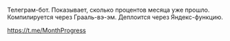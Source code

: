 Телеграм-бот. Показывает, сколько процентов месяца уже прошло. Компилируется через Грааль-вэ-эм. Деплоится через Яндекс-функцию.

https://t.me/MonthProgress

